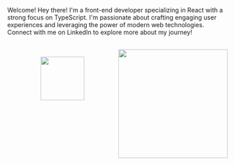 Welcome!
Hey there! I'm a front-end developer specializing in React with a strong focus on TypeScript. I'm passionate about crafting engaging user experiences and leveraging the power of modern web technologies. Connect with me on LinkedIn to explore more about my journey!

<div align="center">
    <br>
    <img align="right" width="250px" height="250px" src="https://media.giphy.com/media/bGgsc5mWoryfgKBx1u/giphy.gif">
    <br>
    <a href="https://www.linkedin.com/in/ericmli/"><img height="100px" width="100px" src="https://cdn.jsdelivr.net/gh/devicons/devicon/icons/linkedin/linkedin-original-wordmark.svg" /></a>
</div>
